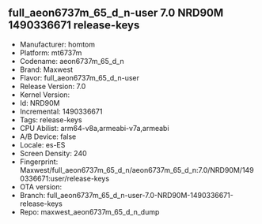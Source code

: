 ## full_aeon6737m_65_d_n-user 7.0 NRD90M 1490336671 release-keys
- Manufacturer: homtom
- Platform: mt6737m
- Codename: aeon6737m_65_d_n
- Brand: Maxwest
- Flavor: full_aeon6737m_65_d_n-user
- Release Version: 7.0
- Kernel Version: 
- Id: NRD90M
- Incremental: 1490336671
- Tags: release-keys
- CPU Abilist: arm64-v8a,armeabi-v7a,armeabi
- A/B Device: false
- Locale: es-ES
- Screen Density: 240
- Fingerprint: Maxwest/full_aeon6737m_65_d_n/aeon6737m_65_d_n:7.0/NRD90M/1490336671:user/release-keys
- OTA version: 
- Branch: full_aeon6737m_65_d_n-user-7.0-NRD90M-1490336671-release-keys
- Repo: maxwest_aeon6737m_65_d_n_dump
